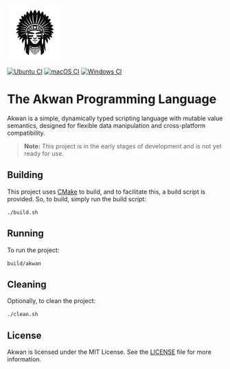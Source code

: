 
![Akwan](img/akwan-icon.png)

[![Ubuntu CI](https://github.com/fabiosvm/akwan/actions/workflows/ubuntu.yml/badge.svg)](https://github.com/fabiosvm/akwan/actions/workflows/ubuntu.yml) [![macOS CI](https://github.com/fabiosvm/akwan/actions/workflows/macos.yml/badge.svg)](https://github.com/fabiosvm/akwan/actions/workflows/macos.yml) [![Windows CI](https://github.com/fabiosvm/akwan/actions/workflows/windows.yml/badge.svg)](https://github.com/fabiosvm/akwan/actions/workflows/windows.yml)

# The Akwan Programming Language

Akwan is a simple, dynamically typed scripting language with mutable value semantics, designed for flexible data manipulation and cross-platform compatibility.

> **Note:** This project is in the early stages of development and is not yet ready for use.

## Building

This project uses [CMake](https://cmake.org) to build, and to facilitate this, a build script is provided. So, to build, simply run the build script:

```
./build.sh
```

## Running

To run the project:

```
build/akwan
```

## Cleaning

Optionally, to clean the project:

```
./clean.sh
```

## License

Akwan is licensed under the MIT License. See the [LICENSE](LICENSE) file for more information.
